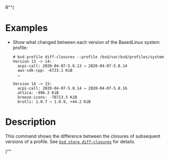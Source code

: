 R""(

# Examples

* Show what changed between each version of the BasedLinux system
  profile:

  ```console
  # bsd profile diff-closures --profile /bsd/var/bsd/profiles/system
  Version 13 -> 14:
    acpi-call: 2020-04-07-5.8.13 → 2020-04-07-5.8.14
    aws-sdk-cpp: -6723.1 KiB
    …

  Version 14 -> 15:
    acpi-call: 2020-04-07-5.8.14 → 2020-04-07-5.8.16
    attica: -996.2 KiB
    breeze-icons: -78713.5 KiB
    brotli: 1.0.7 → 1.0.9, +44.2 KiB
  ```

# Description

This command shows the difference between the closures of subsequent
versions of a profile. See [`bsd store
diff-closures`](bsd3-store-diff-closures.md) for details.

)""

